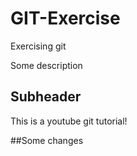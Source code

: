 # GIT-Exercise
Exercising git


Some description

## Subheader

This is a youtube git tutorial!

##Some changes